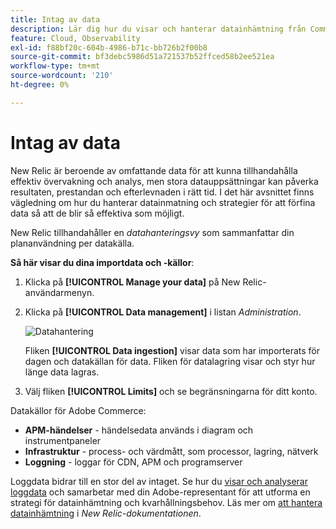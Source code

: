 ```yaml
---
title: Intag av data
description: Lär dig hur du visar och hanterar datainhämtning från Commerce i New Relic.
feature: Cloud, Observability
exl-id: f88bf20c-604b-4986-b71c-bb726b2f00b8
source-git-commit: bf3debc5986d51a721537b52ffced58b2ee521ea
workflow-type: tm+mt
source-wordcount: '210'
ht-degree: 0%

---
```


# Intag av data

New Relic är beroende av omfattande data för att kunna tillhandahålla effektiv övervakning och analys, men stora datauppsättningar kan påverka resultaten, prestandan och efterlevnaden i rätt tid. I det här avsnittet finns vägledning om hur du hanterar datainmatning och strategier för att förfina data så att de blir så effektiva som möjligt.

New Relic tillhandahåller en _datahanteringsvy_ som sammanfattar din plananvändning per datakälla.

**Så här visar du dina importdata och -källor**:

1. Klicka på **[!UICONTROL Manage your data]** på New Relic-användarmenyn.
1. Klicka på **[!UICONTROL Data management]** i listan _Administration_.

   ![Datahantering](../../assets/new-relic/data-ingestion.png)

   Fliken **[!UICONTROL Data ingestion]** visar data som har importerats för dagen och datakällan för data.
Fliken för datalagring visar och styr hur länge data lagras.

1. Välj fliken **[!UICONTROL Limits]** och se begränsningarna för ditt konto.

Datakällor för Adobe Commerce:

- **APM-händelser** - händelsedata används i diagram och instrumentpaneler
- **Infrastruktur** - process- och värdmått, som processor, lagring, nätverk
- **Loggning** - loggar för CDN, APM och programserver

Loggdata bidrar till en stor del av intaget. Se hur du [visar och analyserar loggdata](log-management.md#view-and-analyze-log-data) och samarbetar med din Adobe-representant för att utforma en strategi för datainhämtning och kvarhållningsbehov. Läs mer om [att hantera datainhämtning](https://docs.newrelic.com/docs/data-apis/manage-data/manage-data-coming-new-relic/) i _New Relic-dokumentationen_.
